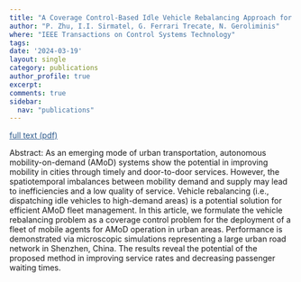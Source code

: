 ```yaml
---
title: "A Coverage Control-Based Idle Vehicle Rebalancing Approach for Autonomous Mobility-on-Demand Systems"
author: "P. Zhu, I.I. Sirmatel, G. Ferrari Trecate, N. Geroliminis"
where: "IEEE Transactions on Control Systems Technology"
tags: 
date: '2024-03-19'
layout: single
category: publications
author_profile: true
excerpt:
comments: true
sidebar:
  nav: "publications"
---
```

<a href="https://sirmatel.github.io/assets/files/zhu2024coverage.pdf" style="color: #2d5a8c; text-decoration:underline">full text (pdf)</a>

Abstract: As an emerging mode of urban transportation, autonomous mobility-on-demand (AMoD) systems show the potential in improving mobility in cities through timely and door-to-door services. However, the spatiotemporal imbalances between mobility demand and supply may lead to inefficiencies and a low quality of service. Vehicle rebalancing (i.e., dispatching idle vehicles to high-demand areas) is a potential solution for efficient AMoD fleet management. In this article, we formulate the vehicle rebalancing problem as a coverage control problem for the deployment of a fleet of mobile agents for AMoD operation in urban areas. Performance is demonstrated via microscopic simulations representing a large urban road network in Shenzhen, China. The results reveal the potential of the proposed method in improving service rates and decreasing passenger waiting times.
